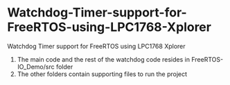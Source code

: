 # Watchdog-Timer-support-for-FreeRTOS-using-LPC1768-Xplorer
Watchdog Timer support for FreeRTOS using LPC1768 Xplorer

1. The main code and the rest of the watchdog code resides in FreeRTOS-IO_Demo/src folder
2. The other folders contain supporting files to run the project
